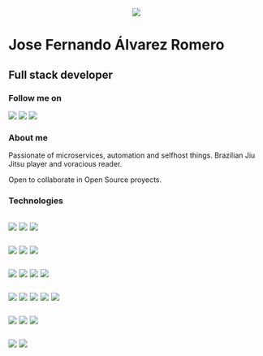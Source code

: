 <p align="center">
<a href="#" align="center"><img src="https://s3.joseferalvarez.dev/public/assets/jflogomid.svg"></a>
</p>

<h1>Jose Fernando Álvarez Romero</h1>
<h2>Full stack developer</h2>

<h3>Follow me on</h2>
<p>
  <a href="https://www.linkedin.com/in/jose-fernando-alvarez/"><img src="https://img.shields.io/badge/-LinkedIn-0D1117?style=for-the-badge&logo=lerna&logoColor=ffffff"></a>
  <a href="https://www.instagram.com/josefer_alvarez" target="_blank"><img src="https://img.shields.io/badge/-Instagram-0D1117?style=for-the-badge&logo=instagram&logoColor=ffffff"></a>
  <a href="https://s3.joseferalvarez.dev/public/cvjosefernando.pdf"><img src="https://img.shields.io/badge/-resume-0D1117?style=for-the-badge&logo=resend&logoColor=ffffff"></a>
</p>

<h3>About me</h3>
<p>Passionate of microservices, automation and selfhost things. Brazilian Jiu Jitsu player and voracious reader.</p>
<p>Open to collaborate in Open Source proyects.</p>

<h3>Technologies<h2>

<p>
<img src="https://img.shields.io/badge/-javascript-0D1117?style=for-the-badge&logo=javascript&logoColor=ffffff">
<img src="https://img.shields.io/badge/-typescript-0D1117?style=for-the-badge&logo=typescript&logoColor=ffffff">
  <img src="https://img.shields.io/badge/-python-0D1117?style=for-the-badge&logo=python&logoColor=ffffff">
</p>

<p>
<img src="https://img.shields.io/badge/-node-0D1117?style=for-the-badge&logo=node.js&logoColor=ffffff">
<img src="https://img.shields.io/badge/-bun-0D1117?style=for-the-badge&logo=bun&logoColor=ffffff">
<img src="https://img.shields.io/badge/-vite-0D1117?style=for-the-badge&logo=vite&logoColor=ffffff">
</p>

<p>
<img src="https://img.shields.io/badge/-express-0D1117?style=for-the-badge&logo=express&logoColor=ffffff">
<img src="https://img.shields.io/badge/-hono-0D1117?style=for-the-badge&logo=hono&logoColor=ffffff">
<img src="https://img.shields.io/badge/-react-0D1117?style=for-the-badge&logo=react&logoColor=ffffff">
<img src="https://img.shields.io/badge/-astro-0D1117?style=for-the-badge&logo=astro&logoColor=ffffff">
</p>

<p>
<img src="https://img.shields.io/badge/-rabbitmq-0D1117?style=for-the-badge&logo=rabbitmq&logoColor=ffffff">
<img src="https://img.shields.io/badge/-docker-0D1117?style=for-the-badge&logo=docker&logoColor=ffffff">
<img src="https://img.shields.io/badge/-zod-0D1117?style=for-the-badge&logo=zod&logoColor=ffffff">
<img src="https://img.shields.io/badge/-minio-0D1117?style=for-the-badge&logo=minio&logoColor=ffffff">
<img src="https://img.shields.io/badge/-AWS-0D1117?style=for-the-badge&logo=serverfault&logoColor=ffffff">
</p>

<p>
<img src="https://img.shields.io/badge/-mongodb-0D1117?style=for-the-badge&logo=mongodb&logoColor=ffffff">
<img src="https://img.shields.io/badge/-postgresql-0D1117?style=for-the-badge&logo=postgresql&logoColor=ffffff">
<img src="https://img.shields.io/badge/-MySQL-0D1117?style=for-the-badge&logo=mysql&logoColor=ffffff">
</p>

<p>
<img src="https://img.shields.io/badge/-git-0D1117?style=for-the-badge&logo=git&logoColor=ffffff">
<img src="https://img.shields.io/badge/-github-0D1117?style=for-the-badge&logo=github&logoColor=ffffff">
</p>


